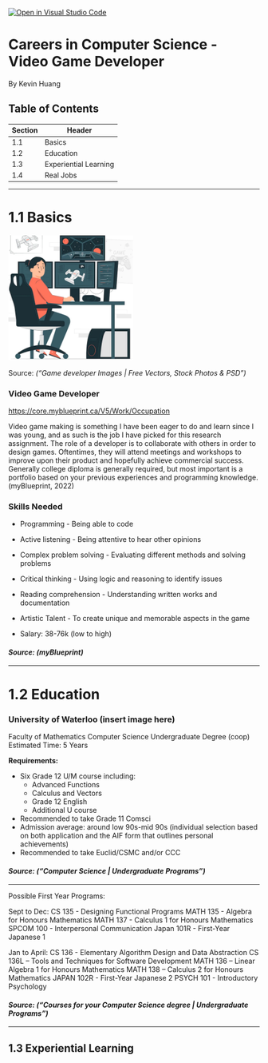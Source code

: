 [![Open in Visual Studio Code](https://classroom.github.com/assets/open-in-vscode-c66648af7eb3fe8bc4f294546bfd86ef473780cde1dea487d3c4ff354943c9ae.svg)](https://classroom.github.com/online_ide?assignment_repo_id=8878124&assignment_repo_type=AssignmentRepo)
# Careers in Computer Science - Video Game Developer
By Kevin Huang


## Table of Contents

| Section  | Header  |
|---|---|
| 1.1  | Basics  |
| 1.2  | Education  |
| 1.3  | Experiential Learning  |
| 1.4  | Real Jobs  |

---


# 1.1 Basics

<img src = "gamedeveloper_image.PNG"  width = "250"  height = "250">


Source: _(“Game developer Images | Free Vectors, Stock Photos & PSD”)_
 


###      Video Game Developer
https://core.myblueprint.ca/V5/Work/Occupation  


Video game making is something I have been eager to do and learn since I was young, and as such is the job I have picked for this research assignment. The role of a developer is to collaborate with others in order to design games. Oftentimes, they will attend meetings and workshops to improve upon their product and hopefully achieve commercial success. Generally college diploma is generally required, but most important is a portfolio based on your previous experiences and programming knowledge. (myBlueprint, 2022) 



### Skills Needed
* Programming - Being able to code
* Active listening - Being attentive to hear other opinions
* Complex problem solving - Evaluating different methods and solving problems
* Critical thinking - Using logic and reasoning to identify issues
* Reading comprehension - Understanding written works and documentation
* Artistic Talent - To create unique and memorable aspects in the game

* Salary: 38-76k (low to high) 

#### _Source: (myBlueprint)_

---

# 1.2 Education


### __University of Waterloo (insert image here)__

Faculty of Mathematics
Computer Science Undergraduate Degree (coop)
Estimated Time: 5 Years


__Requirements:__
* Six Grade 12 U/M course including:
    * Advanced Functions
    * Calculus and Vectors
    * Grade 12 English
    * Additional U course  
* Recommended to take Grade 11 Comsci
* Admission average: around low 90s-mid 90s (individual selection based on both application and the AIF form that outlines personal achievements)
* Recommended to take Euclid/CSMC and/or CCC

 #### _Source: (“Computer Science | Undergraduate Programs”)_

---

Possible First Year Programs:

Sept to Dec:
CS 135 - Designing Functional Programs
MATH 135 - Algebra for Honours Mathematics
MATH 137 - Calculus 1 for Honours Mathematics
SPCOM 100 - Interpersonal Communication
Japan 101R - First-Year Japanese 1

Jan to April:
CS 136 - Elementary Algorithm Design and Data Abstraction
CS 136L – Tools and Techniques for Software Development
MATH 136 – Linear Algebra 1 for Honours Mathematics
MATH 138 – Calculus 2 for Honours Mathematics
JAPAN 102R - First-Year Japanese 2
PSYCH 101 - Introductory Psychology

#### _Source: (“Courses for your Computer Science degree | Undergraduate Programs”)_

---


## 1.3 Experiential Learning